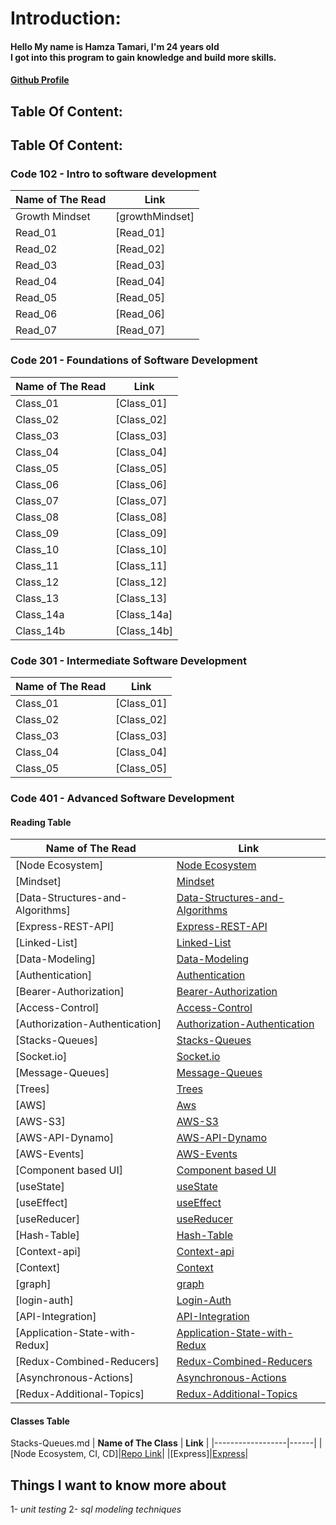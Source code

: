 # Introduction:

#### Hello My name is Hamza Tamari, I'm 24 years old <br>I got into this program to gain knowledge and build more skills.
#### [Github  Profile](https://github.com/Hamzamt99)

## Table Of Content:

## Table Of Content:

### Code 102 - Intro to software development

| **Name of The Read** | **Link** |
|------------------|------|
| Growth Mindset | [growthMindset] |
| Read_01 | [Read_01]|
| Read_02 | [Read_02]|
| Read_03 | [Read_03]|
| Read_04 | [Read_04]|
| Read_05 | [Read_05]|
| Read_06 | [Read_06]|
| Read_07 | [Read_07]|


### Code 201 - Foundations of Software Development

| **Name of The Read** | **Link** |
|------------------|------|
|Class_01|[Class_01]|
|Class_02|[Class_02]|
|Class_03|[Class_03]|
|Class_04|[Class_04]|
|Class_05|[Class_05]|
|Class_06|[Class_06]|
|Class_07|[Class_07]|
|Class_08|[Class_08]|
|Class_09|[Class_09]|
|Class_10|[Class_10]|
|Class_11|[Class_11]|
|Class_12|[Class_12]|
|Class_13|[Class_13]|
|Class_14a|[Class_14a]|
|Class_14b|[Class_14b]|

### Code 301 - Intermediate Software Development

| **Name of The Read** | **Link** |
|------------------|------|
|Class_01|[Class_01]|
|Class_02|[Class_02]|
|Class_03|[Class_03]|
|Class_04|[Class_04]|
|Class_05|[Class_05]|

### Code 401 - Advanced Software Development

#### Reading Table

| **Name of The Read** | **Link** |
|------------------|------|
|[Node Ecosystem]|[Node Ecosystem](./401-read/Node-Ecosystem.md)|
|[Mindset]|[Mindset](./401-read/Mindset.md)|
|[Data-Structures-and-Algorithms]|[Data-Structures-and-Algorithms](./401-read/Data-Structures-and-Algorithms.md)|
|[Express-REST-API]|[Express-REST-API](./401-read/Express-REST-API.md)|
|[Linked-List]|[Linked-List](./401-read/linkedList.md)|
|[Data-Modeling]|[Data-Modeling](./401-read/Data-Modeling.md)|
|[Authentication]|[Authentication](./401-read/Authentication.md)|
|[Bearer-Authorization]|[Bearer-Authorization](./401-read/jwt.md)|
|[Access-Control]|[Access-Control](./401-read/Access-Control.md)|
|[Authorization-Authentication]|[Authorization-Authentication](./401-read/Authorization-Authentication.md)|
|[Stacks-Queues]|[Stacks-Queues](./401-read/Stacks-Queues.md)|
|[Socket.io]|[Socket.io](./401-read/Socket.io.md)|
|[Message-Queues]|[Message-Queues](./401-read/Message-Queues.md)|
|[Trees]|[Trees](./401-read/Trees.md)|
|[AWS]|[Aws](./401-read/AWS.md)|
|[AWS-S3]|[AWS-S3](./401-read/AWS-S3-Lambda.md)|
|[AWS-API-Dynamo]|[AWS-API-Dynamo](./401-read/AWS-API-Dynamo.md)|
|[AWS-Events]|[AWS-Events](./401-read/AWS-Events.md)|
|[Component based UI]|[Component based UI](./401-read/Component-Based-UI.md)|
|[useState]|[useState](./401-read/useState-Hook.md)|
|[useEffect]|[useEffect](./401-read/useEffect.md)|
|[useReducer]|[useReducer](./401-read/useReducer.md)|'
|[Hash-Table]|[Hash-Table](./401-read/Hash-Table.md)|
|[Context-api]|[Context-api](./401-read/Context-API.md)|
|[Context]|[Context](./401-read/Context.md)|
|[graph]|[graph](./401-read/graphs.md)|
|[login-auth]|[Login-Auth](./401-read/Login-Auth.md)|
|[API-Integration]|[API-Integration](./401-read/API-Integration.md)|
|[Application-State-with-Redux]|[Application-State-with-Redux](./401-read/Application-State-with-Redux.md)|
|[Redux-Combined-Reducers]|[Redux-Combined-Reducers](./401-read/Redux-Combined-Reducers.md)|
|[Asynchronous-Actions]|[Asynchronous-Actions](./401-read/Asynchronous-Actions.md)|
|[Redux-Additional-Topics]|[Redux-Additional-Topics](./401-read/Redux-Additional-Topics.md)|














#### Classes Table
Stacks-Queues.md
| **Name of The Class** | **Link** |
|------------------|------|
|[Node Ecosystem, CI, CD]|[Repo Link](https://github.com/Hamzamt99/server-deployment-practice/blob/main/README.md)|
|[Express]|[Express](https://github.com/Hamzamt99/basic-express-server/blob/main/README.md)|

## Things I want to know more about

1- *unit testing* 
2- *sql modeling techniques*
